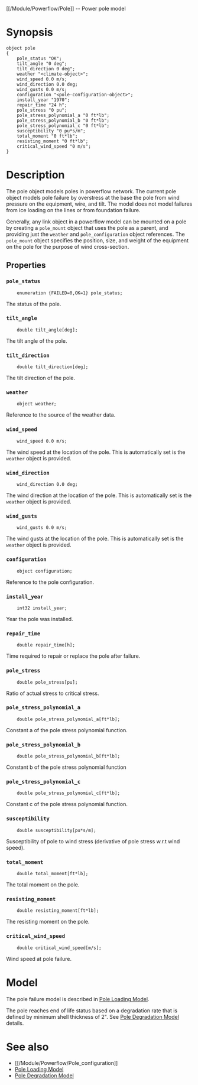 [[/Module/Powerflow/Pole]] -- Power pole model

# Synopsis

~~~
object pole
{
    pole_status "OK";
    tilt_angle "0 deg";
    tilt_direction 0 deg";
    weather "<climate-object>";
    wind_speed 0.0 m/s;
    wind_direction 0.0 deg;
    wind_gusts 0.0 m/s;
    configuration "<pole-configuration-object>";
    install_year "1970";
    repair_time "24 h";
    pole_stress "0 pu";
    pole_stress_polynomial_a "0 ft*lb";
    pole_stress_polynomial_b "0 ft*lb";
    pole_stress_polynomial_c "0 ft*lb";
    susceptibility "0 pu*s/m";
    total_moment "0 ft*lb";
    resisting_moment "0 ft*lb";
    critical_wind_speed "0 m/s";
}
~~~

# Description

The pole object models poles in powerflow network. The current pole object models pole failure by overstress at the base the pole from wind pressure on the equipment, wire, and tilt.  The model does not model failures from ice loading on the lines or from foundation failure.

Generally, any link object in a powerflow model can be mounted on a pole by creating a `pole_mount` object that uses the pole as a parent, and providing just the `weather` and `pole_configuration` object references. The `pole_mount` object specifies the position, size, and weight of the equipment on the pole for the purpose of wind cross-section.

## Properties

### `pole_status`

~~~
    enumeration {FAILED=0,OK=1} pole_status;
~~~

The status of the pole.

### `tilt_angle`

~~~
    double tilt_angle[deg];
~~~

The tilt angle of the pole.

### `tilt_direction`

~~~
    double tilt_direction[deg];
~~~

The tilt direction of the pole.

### `weather`

~~~
    object weather;
~~~

Reference to the source of the weather data.

### `wind_speed`

~~~
    wind_speed 0.0 m/s;
~~~

The wind speed at the location of the pole.  This is automatically set is the
`weather` object is provided.

### `wind_direction`

~~~
    wind_direction 0.0 deg;
~~~

The wind direction at the location of the pole.  This is automatically set is the
`weather` object is provided.

### `wind_gusts`

~~~
    wind_gusts 0.0 m/s;
~~~

The wind gusts at the location of the pole.  This is automatically set is the
`weather` object is provided.

### `configuration`

~~~
    object configuration;
~~~

Reference to the pole configuration.

### `install_year`

~~~
    int32 install_year;
~~~

Year the pole was installed.

### `repair_time`

~~~
    double repair_time[h];
~~~

Time required to repair or replace the pole after failure.

### `pole_stress`

~~~
    double pole_stress[pu];
~~~

Ratio of actual stress to critical stress.

### `pole_stress_polynomial_a`

~~~
    double pole_stress_polynomial_a[ft*lb];
~~~

Constant a of the pole stress polynomial function.

### `pole_stress_polynomial_b`

~~~
    double pole_stress_polynomial_b[ft*lb];
~~~

Constant b of the pole stress polynomial function

### `pole_stress_polynomial_c`

~~~
    double pole_stress_polynomial_c[ft*lb];
~~~

Constant c of the pole stress polynomial function.

### `susceptibility`

~~~
    double susceptibility[pu*s/m];
~~~

Susceptibility of pole to wind stress (derivative of pole stress w.r.t wind speed).

### `total_moment`

~~~
    double total_moment[ft*lb];
~~~

The total moment on the pole.

### `resisting_moment`

~~~
    double resisting_moment[ft*lb];
~~~

The resisting moment on the pole.

### `critical_wind_speed`

~~~
    double critical_wind_speed[m/s];
~~~

Wind speed at pole failure.

# Model

The pole failure model is described in [Pole Loading Model](https://github.com/slacgismo/gridlabd/raw/master/module/powerflow/docs/pole_loading.pdf).

The pole reaches end of life status based on a degradation rate that is defined by minimum shell thickness of 2". See [Pole Degradation Model](https://www.sciencedirect.com/science/article/pii/S0167473005000457) details.

# See also

* [[/Module/Powerflow/Pole_configuration]]
* [Pole Loading Model](https://github.com/slacgismo/gridlabd/raw/master/powerflow/docs/pole_loading.pdf)
* [Pole Degradation Model](https://www.sciencedirect.com/science/article/pii/S0167473005000457)
